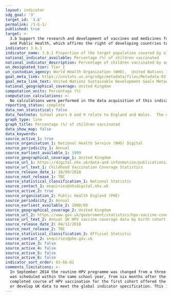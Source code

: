 ```yaml
---
layout: indicator
sdg_goal: '3'
target_id: '3.b'
permalink: /3-b-1/
published: true
target: >-
  3.b Support the research and development of vaccines and medicines for the communicable and non‑communicable diseases that primarily affect developing countries, provide access to affordable essential medicines and vaccines, in accordance with the Doha Declaration on the TRIPS Agreement
  and Public Health, which affirms the right of developing countries to use to the full the provisions in the Agreement on Trade-Related Aspects of Intellectual Property Rights regarding flexibilities to protect public health, and, in particular, provide access to medicines for all
indicator: 3.b.1
indicator_name: 3.b.1 Proportion of the target population covered by all vaccines included in their national programme
national_indicator_available: Percentage (%) of children vaccinated
national_indicator_description: Percentage of children vaccinated by age and type of vaccine
un_designated_tier: Tier I
un_custodian_agency: World Health Organization (WHO),  United Nations International Children's Emergency Fund (UNICEF)
goal_meta_link: https://unstats.un.org/sdgs/metadata/files/Metadata-03-0b-01.pdf
goal_meta_link_text: United Nations Sustainable Development Goals Metadata (PDF 4.0 MB)
national_geographical_coverage: United Kingdom
computation_units: Percentage (%)
computation_calculations: >-
  No calculations were performed in the data acquisition of this indicator as appropriate data was readily available in the final format specified by this indicator. For insight into the details of potential calculations please refer to the original source metadata or source contact.
reporting_status: complete
data_non_statistical: false
data_footnote: School years 8 and 9 relate to England and Wales.  The equivalent in Scotland are S2 and S3, in Northern Ireland Years 9 and 10. Please see the Other Information for more details about the HPV vaccine.
graph_type: line
graph_title: Percentage (%) of children vaccinated
data_show_map: false
data_keywords:  
source_active_1: true
source_organisation_1: National Health Service (NHS) Digital
source_periodicity_1: Annual
source_earliest_available_1: 1999
source_geographical_coverage_1: United Kingdom
source_url_1: https://digital.nhs.uk/data-and-information/publications/statistical/nhs-immunisation-statistics
source_url_text_1: Childhood Vaccination Coverage Statistics
source_release_date_1: 18/09/2018
source_next_release_1: TBC
source_statistical_classification_1: National Statistic
source_contact_1: enquiries@nhsdigital.nhs.uk
source_active_2: true
source_organisation_2: Public Health England (PHE)
source_periodicity_2: Annual
source_earliest_available_2: 2008/09
source_geographical_coverage_2: United Kingdom
source_url_2: https://www.gov.uk/government/statistics/hpv-vaccine-coverage-annual-report-for-2017-to-2018
source_url_text_2: Annual UK HPV vaccine coverage data by birth cohort, academic year, dose and country 
source_release_date_2: 04/12/2018
source_next_release_2: TBC
source_statistical_classification_2: Official Statistic
source_contact_2: enquiries@phe.gov.uk
source_active_3: false
source_active_4: false
source_active_5: false
source_active_6: false
indicator_sort_order: 03-bb-01
comments_limitations: >-
  In September 2014 the routine HPV programme was changed from a three to two-dose schedule.  The recommendation was to offer the first (priming) HPV vaccine dose in Year 8 (aged 12 to 13 years) and the second dose in Year 9 (aged 13 to 14 years).  However, in some areas the second dose
  was scheduled within the same school year, from six months after the first dose. Consequently, for the first year of the two-dose programme (2014/15) national-level data are only available for the priming dose, and are therefore not included in the chart above. National coverage for the
  completed course of HPV vaccination for the first cohort offered the two-dose schedule was published in 2015/16.  Please see the source data for full defintions and notes. This indicator is being used as an approximation of the UN SDG Indicator. Where possible, we will work to identify
  or develop UK data to meet the global indicator specification. This indicator has been identified in collaboration with topic experts.
---
```

